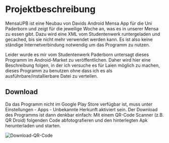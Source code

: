 # Projektbeschreibung

MensaUPB ist eine Neubau von Davids Android Mensa App für die Uni Paderborn und zeigt für die jeweilige Woche an, was es in unserer Mensa zu essen gibt. Dazu wird eine XML vom Studentenwerk runtergeladen und gecached, bis sie nicht mehr verwendet werden kann. Es ist also keine ständige Internetverbindung notwendig um das Programm zu nutzen.

Leider wurde es mir vom Studentenwerk Paderborn untersagt dieses Programm im Android-Market zu veröffentlichen. Daher wird hier eine Beschreibung folgen, in der ich versuche es für Laien möglich zu machen, dieses Programm zu benutzen ohne dass ich es als ausführbare/installierbare Datei zu verteilen.

## Download

Da das Programm nicht im Google Play Store verfügbar ist, muss unter Einstellungen - Apps - Unbekannte Herkunft aktiviert sein. Der Download des Programms ist dann denkbar einfach: Mit einem QR-Code Scanner (z.B. QR Droid) folgenden Code abfotografieren und den hinterlegten Apk herunterladen und starten. 

![Download-QR-Code][download-1.1.1]

[download-1.0.0]: https://chart.googleapis.com/chart?cht=qr&chs=300x300&chl=https://github.com/downloads/rejinka/MensaUPB/de.najidev.mensaupb-1.0.0.apk
[download-1.1.0]: https://chart.googleapis.com/chart?cht=qr&chs=300x300&chl=https://github.com/downloads/rejinka/MensaUPB/de.najidev.mensaupb-1.1.0.apk
[download-1.1.1]: https://chart.googleapis.com/chart?cht=qr&chs=300x300&chl=https://github.com/downloads/rejinka/MensaUPB/de.najidev.mensaupb-1.1.1.apk

